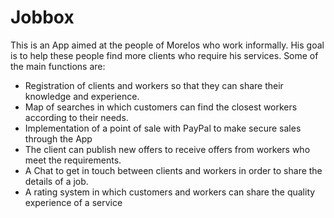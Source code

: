 # Jobbox

This is an App aimed at the people of Morelos who work informally. His goal is to help these people find more clients who require his services. Some of the main functions are:

- Registration of clients and workers so that they can share their knowledge and experience.
- Map of searches in which customers can find the closest workers according to their needs.
- Implementation of a point of sale with PayPal to make secure sales through the App
- The client can publish new offers to receive offers from workers who meet the requirements.
- A Chat to get in touch between clients and workers in order to share the details of a job.
- A rating system in which customers and workers can share the quality experience of a service
